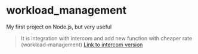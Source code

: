 # workload_management
My first project on Node.js, but very useful
> It is integration with intercom and add new function with cheaper rate (workload-management)
> [Link to intercom version](https://www.intercom.com/help/en/articles/2970484-manage-high-conversation-volume-effortlessly-with-workload-management)
